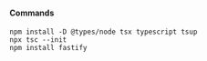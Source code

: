 #### Commands

```
npm install -D @types/node tsx typescript tsup
npx tsc --init
npm install fastify
```